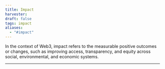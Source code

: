 ```yaml
---
title: Impact
harvester: 
draft: false
tags: impact 
aliases:
  - "#impact"
---
```


In the context of Web3, impact refers to the measurable positive outcomes or changes, such as improving access, transparency, and equity across social, environmental, and economic systems.

---

